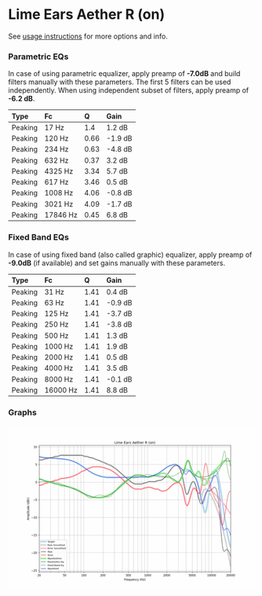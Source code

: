 # Lime Ears Aether R (on)
See [usage instructions](https://github.com/jaakkopasanen/AutoEq#usage) for more options and info.

### Parametric EQs
In case of using parametric equalizer, apply preamp of **-7.0dB** and build filters manually
with these parameters. The first 5 filters can be used independently.
When using independent subset of filters, apply preamp of **-6.2 dB**.

| Type    | Fc       |    Q | Gain    |
|:--------|:---------|:-----|:--------|
| Peaking | 17 Hz    | 1.4  | 1.2 dB  |
| Peaking | 120 Hz   | 0.66 | -1.9 dB |
| Peaking | 234 Hz   | 0.63 | -4.8 dB |
| Peaking | 632 Hz   | 0.37 | 3.2 dB  |
| Peaking | 4325 Hz  | 3.34 | 5.7 dB  |
| Peaking | 617 Hz   | 3.46 | 0.5 dB  |
| Peaking | 1008 Hz  | 4.06 | -0.8 dB |
| Peaking | 3021 Hz  | 4.09 | -1.7 dB |
| Peaking | 17846 Hz | 0.45 | 6.8 dB  |

### Fixed Band EQs
In case of using fixed band (also called graphic) equalizer, apply preamp of **-9.0dB**
(if available) and set gains manually with these parameters.

| Type    | Fc       |    Q | Gain    |
|:--------|:---------|:-----|:--------|
| Peaking | 31 Hz    | 1.41 | 0.4 dB  |
| Peaking | 63 Hz    | 1.41 | -0.9 dB |
| Peaking | 125 Hz   | 1.41 | -3.7 dB |
| Peaking | 250 Hz   | 1.41 | -3.8 dB |
| Peaking | 500 Hz   | 1.41 | 1.3 dB  |
| Peaking | 1000 Hz  | 1.41 | 1.9 dB  |
| Peaking | 2000 Hz  | 1.41 | 0.5 dB  |
| Peaking | 4000 Hz  | 1.41 | 3.5 dB  |
| Peaking | 8000 Hz  | 1.41 | -0.1 dB |
| Peaking | 16000 Hz | 1.41 | 8.8 dB  |

### Graphs
![](./Lime%20Ears%20Aether%20R%20(on).png)